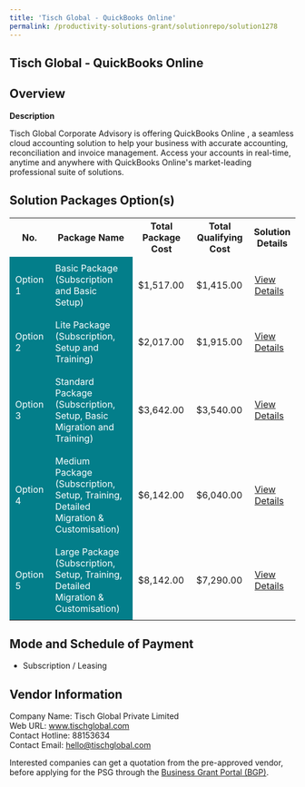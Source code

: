 ```yaml
---
title: 'Tisch Global - QuickBooks Online'
permalink: /productivity-solutions-grant/solutionrepo/solution1278
---
```


## Tisch Global - QuickBooks Online

## Overview

**Description**

Tisch Global Corporate Advisory is offering QuickBooks Online , a seamless cloud accounting solution to help your business with accurate accounting, reconciliation and invoice management. Access your accounts in real-time, anytime and anywhere with QuickBooks Online's market-leading professional suite of solutions.

## Solution Packages Option(s)

<table>
<tr>
<th><b>No.</b></th>
<th><b>Package Name</b></th>
<th><b>Total Package Cost</b></th>
<th><b>Total Qualifying Cost</b></th>
<th><b>Solution Details</b></th>
</tr>
<tr>
<td style='padding: 10px; background-color: #037E8A; color: #FFFFFF;'>Option 1</td>
<td style='padding: 10px; background-color: #037E8A; color: #FFFFFF;'>Basic Package (Subscription and Basic Setup)</td>
<td style='padding: 10px;'>$1,517.00</td>
<td style='padding: 10px;'>$1,415.00</td>
<td style='padding: 10px;'><a href='/images/psg/Tisch_Global_QuickBooks_Online_26102023_Desensitised_Annex3_Part1.pdf' target='_blank'>View Details</a></td>
</tr>
<tr>
<td style='padding: 10px; background-color: #037E8A; color: #FFFFFF;'>Option 2</td>
<td style='padding: 10px; background-color: #037E8A; color: #FFFFFF;'>Lite Package (Subscription, Setup and Training)</td>
<td style='padding: 10px;'>$2,017.00</td>
<td style='padding: 10px;'>$1,915.00</td>
<td style='padding: 10px;'><a href='/images/psg/Tisch_Global_QuickBooks_Online_26102023_Desensitised_Annex3_Part2.pdf' target='_blank'>View Details</a></td>
</tr>
<tr>
<td style='padding: 10px; background-color: #037E8A; color: #FFFFFF;'>Option 3</td>
<td style='padding: 10px; background-color: #037E8A; color: #FFFFFF;'>Standard Package (Subscription, Setup, Basic Migration and Training)</td>
<td style='padding: 10px;'>$3,642.00</td>
<td style='padding: 10px;'>$3,540.00</td>
<td style='padding: 10px;'><a href='/images/psg/Tisch_Global_QuickBooks_Online_26102023_Desensitised_Annex3_Part3.pdf' target='_blank'>View Details</a></td>
</tr>
<tr>
<td style='padding: 10px; background-color: #037E8A; color: #FFFFFF;'>Option 4</td>
<td style='padding: 10px; background-color: #037E8A; color: #FFFFFF;'>Medium Package (Subscription, Setup, Training, Detailed Migration & Customisation)</td>
<td style='padding: 10px;'>$6,142.00</td>
<td style='padding: 10px;'>$6,040.00</td>
<td style='padding: 10px;'><a href='/images/psg/Tisch_Global_QuickBooks_Online_26102023_Desensitised_Annex3_Part4.pdf' target='_blank'>View Details</a></td>
</tr>
<tr>
<td style='padding: 10px; background-color: #037E8A; color: #FFFFFF;'>Option 5</td>
<td style='padding: 10px; background-color: #037E8A; color: #FFFFFF;'>Large Package (Subscription, Setup, Training, Detailed Migration & Customisation)</td>
<td style='padding: 10px;'>$8,142.00</td>
<td style='padding: 10px;'>$7,290.00</td>
<td style='padding: 10px;'><a href='/images/psg/Tisch_Global_QuickBooks_Online_26102023_Desensitised_Annex3_Part5.pdf' target='_blank'>View Details</a></td>
</tr>
</table>

## Mode and Schedule of Payment

 - Subscription / Leasing

## Vendor Information

 Company Name: Tisch Global Private Limited<br>Web URL: www.tischglobal.com <br>Contact Hotline: 88153634 <br>Contact Email: hello@tischglobal.com <br>

Interested companies can get a quotation from the pre-approved vendor, before applying for the PSG through the <a href='https://www.businessgrants.gov.sg/' target='_blank' rel='noopener'>Business Grant Portal (BGP)</a>.

<script src="/jquery/resize-tables.js"></script>
